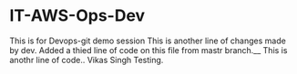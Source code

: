# IT-AWS-Ops-Dev
This is for Devops-git demo session
This is another line of changes made by dev.
Added a thied line of code on this file from mastr branch.__
This is anothr line of code..
Vikas Singh Testing.

